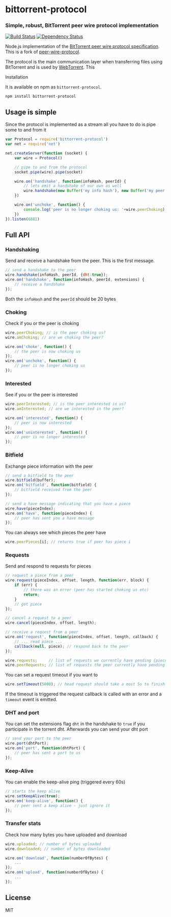 # bittorrent-protocol
### Simple, robust, BitTorrent peer wire protocol implementation

[![Build Status](https://travis-ci.org/feross/bittorrent-protocol.png?branch=master)](https://travis-ci.org/feross/bittorrent-protocol)
[![Dependency Status](https://david-dm.org/feross/bittorrent-protocol.png)](https://david-dm.org/feross/bittorrent-protocol)

Node.js implementation of the [BitTorrent peer wire protocol specification](https://wiki.theory.org/BitTorrentSpecification#Peer_wire_protocol_.28TCP.29). This is a fork of [peer-wire-protocol](https://github.com/mafintosh/peer-wire-protocol).

The protocol is the main communication layer when transferring files using BitTorrent and is used by [WebTorrent](https://github.com/feross/WebTorrent). This

Installation

It is available on npm as `bittorrent-protocol`.

`npm install bittorrent-protocol`

## Usage is simple

Since the protocol is implemented as a stream all you have to do is pipe some to and from it

```js
var Protocol = require('bittorrent-protocol')
var net = require('net')

net.createServer(function (socket) {
	var wire = Protocol()

	// pipe to and from the protocol
	socket.pipe(wire).pipe(socket)

	wire.on('handshake', function(infoHash, peerId) {
		// lets emit a handshake of our own as well
		wire.handshake(new Buffer('my info hash'), new Buffer('my peer id'))
	})

	wire.on('unchoke', function() {
		console.log('peer is no longer choking us: '+wire.peerChoking)
	})
}).listen(6881)
```

## Full API

### Handshaking

Send and receive a handshake from the peer. This is the first message.

``` js
// send a handshake to the peer
wire.handshake(infoHash, peerId, {dht:true});
wire.on('handshake', function(infoHash, peerId, extensions) {
	// receive a handshake
});
```

Both the `infoHash` and the `peerId` should be 20 bytes

### Choking

Check if you or the peer is choking

``` js
wire.peerChoking; // is the peer choking us?
wire.amChoking; // are we choking the peer?

wire.on('choke', function() {
	// the peer is now choking us
});
wire.on('unchoke', function() {
	// peer is no longer choking us
});
```

### Interested

See if you or the peer is interested

``` js
wire.peerInterested; // is the peer interested in us?
wire.amInterested; // are we interested in the peer?

wire.on('interested', function() {
	// peer is now interested
});
wire.on('uninterested', function() {
	// peer is no longer interested
});
```

### Bitfield

Exchange piece information with the peer

``` js
// send a bitfield to the peer
wire.bitfield(buffer);
wire.on('bitfield', function(bitfield) {
	// bitfield received from the peer
});

// send a have message indicating that you have a piece
wire.have(pieceIndex);
wire.on('have', function(pieceIndex) {
	// peer has sent you a have message
});
```

You can always see which pieces the peer have

``` js
wire.peerPieces[i]; // returns true if peer has piece i
```

### Requests

Send and respond to requests for pieces

``` js
// request a piece from a peer
wire.request(pieceIndex, offset, length, function(err, block) {
	if (err) {
		// there was an error (peer has started choking us etc)
		return;
	}
	// got piece
});

// cancel a request to a peer
wire.cancel(pieceIndex, offset, length);

// receive a request from a peer
wire.on('request', function(pieceIndex, offset, length, callback) {
	// ... read piece ...
	callback(null, piece); // respond back to the peer
});

wire.requests;     // list of requests we currently have pending {piece, offset, length}
wire.peerRequests; // list of requests the peer currently have pending {piece, offset, length}
```

You can set a request timeout if you want to

``` js
wire.setTimeout(5000); // head request should take a most 5s to finish
```

If the timeout is triggered the request callback is called with an error and a `timeout` event is emitted.

### DHT and port

You can set the extensions flag `dht` in the handshake to `true` if you participate in the torrent dht.
Afterwards you can send your dht port

``` js
// send your port to the peer
wire.port(dhtPort);
wire.on('port', function(dhtPort) {
	// peer has sent a port to us
});
```

### Keep-Alive

You can enable the keep-alive ping (triggered every 60s)

``` js
// starts the keep alive
wire.setKeepAlive(true);
wire.on('keep-alive', function() {
	// peer sent a keep alive - just ignore it
});
```

### Transfer stats

Check how many bytes you have uploaded and download

``` js
wire.uploaded; // number of bytes uploaded
wire.downloaded; // number of bytes downloaded

wire.on('download', function(numberOfBytes) {
	...
});
wire.on('upload', function(numberOfBytes) {
	...
});
```

## License

MIT
